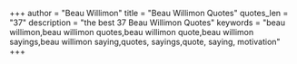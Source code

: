 +++
author = "Beau Willimon"
title = "Beau Willimon Quotes"
quotes_len = "37"
description = "the best 37 Beau Willimon Quotes"
keywords = "beau willimon,beau willimon quotes,beau willimon quote,beau willimon sayings,beau willimon saying,quotes, sayings,quote, saying, motivation"
+++
